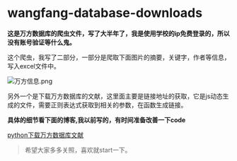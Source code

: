 # wangfang-database-downloads

**这是万方数据库的爬虫文件，写了大半年了，我是使用学校的ip免费登录的，所以没有账号验证等什么鬼。**

这个爬虫，我写了二部分，一部分是爬取下面图片的摘要，关键字，作者等信息，写入excel文件中。

![万方信息.png](https://upload-images.jianshu.io/upload_images/4976516-dc214cd9a91b7650.png?imageMogr2/auto-orient/strip%7CimageView2/2/w/1240)

另外一个是下载万方数据库的文献，这里面主要是链接地址的获取，它是js动态生成的文件，需要正则表达式获取到相关的参数，在函数生成链接。

**具体的细节看下面的博客,我以前写的，有时间准备改善一下code**

[python下载万方数据库文献](https://www.jianshu.com/p/134530b46a65)

>希望大家多多关照，喜欢就start一下。
